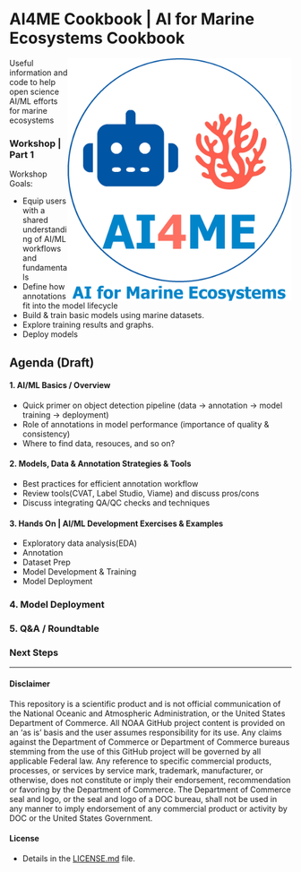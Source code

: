 # AI4ME Cookbook | AI for Marine Ecosystems Cookbook
<a href="https://michaelakridge-noaa.github.io/ai4me-cookbook/" target="_blank"><img src="./docs/images/logo5.png" align="right" alt="logo" width="400"/></a>

Useful information and code to help open science AI/ML efforts for marine ecosystems

###  Workshop | Part 1
Workshop Goals: 
- Equip users with a shared understanding of AI/ML workflows and fundamentals
- Define how annotations fit into the model lifecycle
- Build & train basic models using marine datasets.
- Explore training results and graphs.
- Deploy models

## Agenda (Draft)
#### 1. AI/ML Basics / Overview
- Quick primer on object detection pipeline (data → annotation → model training → deployment)
- Role of annotations in model performance (importance of quality & consistency)
- Where to find data, resouces, and so on?
#### 2. Models, Data & Annotation Strategies & Tools
- Best practices for efficient annotation workflow
- Review tools(CVAT, Label Studio, Viame) and discuss pros/cons
- Discuss integrating QA/QC checks and techniques
#### 3. Hands On | AI/ML Development Exercises & Examples
- Exploratory data analysis(EDA)
- Annotation 
- Dataset Prep
- Model Development & Training
- Model Deployment
### 4. Model Deployment 
### 5. Q&A / Roundtable
### Next Steps

----------
#### Disclaimer
This repository is a scientific product and is not official communication of the National Oceanic and Atmospheric Administration, or the United States Department of Commerce. All NOAA GitHub project content is provided on an ‘as is’ basis and the user assumes responsibility for its use. Any claims against the Department of Commerce or Department of Commerce bureaus stemming from the use of this GitHub project will be governed by all applicable Federal law. Any reference to specific commercial products, processes, or services by service mark, trademark, manufacturer, or otherwise, does not constitute or imply their endorsement, recommendation or favoring by the Department of Commerce. The Department of Commerce seal and logo, or the seal and logo of a DOC bureau, shall not be used in any manner to imply endorsement of any commercial product or activity by DOC or the United States Government.

#### License
- Details in the [LICENSE.md](./LICENSE.md) file.
